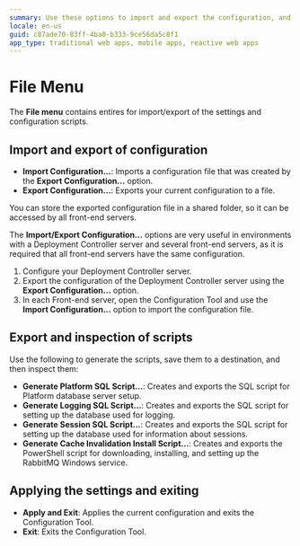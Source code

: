 ```yaml
---
summary: Use these options to import and export the configuration, and export the SQL/PowerShell scripts.
locale: en-us
guid: c87ade70-83ff-4ba0-b333-9ce56da5c8f1
app_type: traditional web apps, mobile apps, reactive web apps
---
```


# File Menu

The **File menu** contains entires for import/export of the settings and configuration scripts.

## Import and export of configuration

* **Import Configuration...**: Imports a configuration file that was created by the **Export Configuration...** option.
* **Export Configuration...**: Exports your current configuration to a file.

You can store the exported configuration file in a shared folder, so it can be accessed by all front-end servers.

The **Import/Export Configuration...** options are very useful in environments with a Deployment Controller server and several front-end servers, as it is required that all front-end servers have the same configuration. 

1. Configure your Deployment Controller server.
1. Export the configuration of the Deployment Controller server using the **Export Configuration...** option.
1. In each Front-end server, open the Configuration Tool and use the **Import Configuration...** option to import the configuration file.

## Export and inspection of scripts

Use the following to generate the scripts, save them to a destination, and then inspect them:

* **Generate Platform SQL Script...**: Creates and exports the SQL script for Platform database server setup.
* **Generate Logging SQL Script...**: Creates and exports the SQL script for setting up the database used for logging.
* **Generate Session SQL Script...**: Creates and exports the SQL script for setting up the database used for information about sessions.
* **Generate Cache Invalidation Install Script...**: Creates and exports the PowerShell script for downloading, installing, and setting up the RabbitMQ Windows service.

## Applying the settings and exiting

* **Apply and Exit**: Applies the current configuration and exits the Configuration Tool.
* **Exit**: Exits the Configuration Tool.
